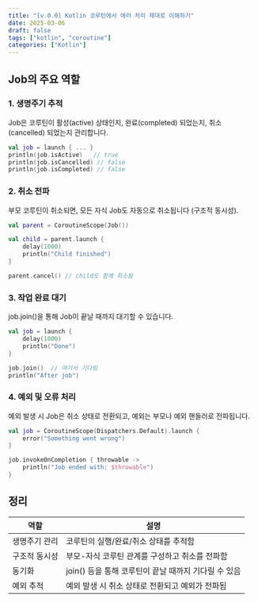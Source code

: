 ```yaml
---
title: "[v.0.0] Kotlin 코루틴에서 에러 처리 제대로 이해하기"
date: 2025-03-06
draft: false
tags: ["kotlin", "coroutine"]
categories: ["Kotlin"]
---
```


## Job의 주요 역할

### 1. 생명주기 추적
Job은 코루틴이 활성(active) 상태인지, 완료(completed) 되었는지, 취소(cancelled) 되었는지 관리합니다.

```kotlin
val job = launch { ... }
println(job.isActive)   // true
println(job.isCancelled) // false
println(job.isCompleted) // false
```

### 2. 취소 전파
부모 코루틴이 취소되면, 모든 자식 Job도 자동으로 취소됩니다 (구조적 동시성).

```kotlin
val parent = CoroutineScope(Job())

val child = parent.launch {
    delay(1000)
    println("Child finished")
}

parent.cancel() // child도 함께 취소됨
```


### 3. 작업 완료 대기
job.join()을 통해 Job이 끝날 때까지 대기할 수 있습니다.

```kotlin
val job = launch {
    delay(1000)
    println("Done")
}

job.join()  // 여기서 기다림
println("After job")
```

### 4. 예외 및 오류 처리
예외 발생 시 Job은 취소 상태로 전환되고, 예외는 부모나 예외 핸들러로 전파됩니다.

```kotlin
val job = CoroutineScope(Dispatchers.Default).launch {
    error("Something went wrong")
}

job.invokeOnCompletion { throwable ->
    println("Job ended with: $throwable")
}
```

## 정리

| 역할           | 설명                                                  |
|----------------|-------------------------------------------------------|
| 생명주기 관리  | 코루틴의 실행/완료/취소 상태를 추적함                |
| 구조적 동시성  | 부모-자식 코루틴 관계를 구성하고 취소를 전파함       |
| 동기화         | join() 등을 통해 코루틴이 끝날 때까지 기다릴 수 있음 |
| 예외 추적      | 예외 발생 시 취소 상태로 전환되고 예외가 전파됨      |

